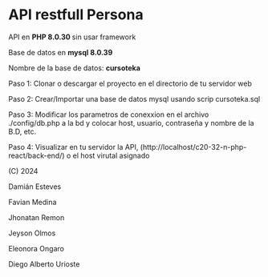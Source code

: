 # API restfull Persona 
API en <b> PHP 8.0.30 </b> sin usar framework

Base de datos en <b>mysql 8.0.39</b>

Nombre de la base de datos: <b>cursoteka</b>
 

Paso 1: Clonar o descargar el proyecto en el directorio de tu servidor web

Paso 2: Crear/Importar una base de datos mysql usando scrip cursoteka.sql

Paso 3: Modificar los parametros de conexxion en el archivo ./config/db.php a la bd y colocar host, usuario, contraseña y nombre de la B.D, etc.

Paso 4: Visualizar en tu servidor la API, (http://localhost/c20-32-n-php-react/back-end/) o el host virutal asignado

(C) 2024 

Damián Esteves

Favian Medina

Jhonatan Remon

Jeyson Olmos

Eleonora Ongaro

Diego Alberto Urioste

 
